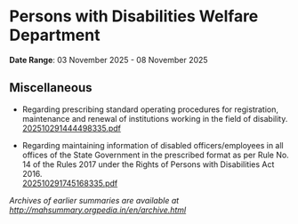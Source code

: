 # Persons with Disabilities Welfare Department

**Date Range**: 03 November 2025 - 08 November 2025


## Miscellaneous
- Regarding prescribing standard operating procedures for registration, maintenance and renewal of institutions working in the field of disability.\
  [202510291444498335.pdf](https://gr.maharashtra.gov.in/Site/Upload/Government%20Resolutions/English/202510291444498335.pdf)

- Regarding maintaining information of disabled officers/employees in all offices of the State Government in the prescribed format as per Rule No. 14 of the Rules 2017 under the Rights of Persons with Disabilities Act 2016.\
  [202510291745168335.pdf](https://gr.maharashtra.gov.in/Site/Upload/Government%20Resolutions/English/202510291745168335.pdf)


*Archives of earlier summaries are available at http://mahsummary.orgpedia.in/en/archive.html*